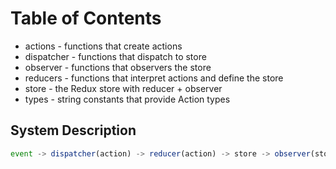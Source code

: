 #  Table of Contents

* actions    - functions that create actions
* dispatcher - functions that dispatch to store
* observer   - functions that observers the store
* reducers   - functions that interpret actions and define the store
* store      - the Redux store with reducer + observer
* types      - string constants that provide Action types

##  System Description

``` javascript
event -> dispatcher(action) -> reducer(action) -> store -> observer(store)
```